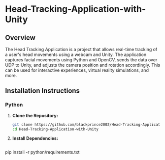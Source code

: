 # Head-Tracking-Application-with-Unity
## Overview

The Head Tracking Application is a project that allows real-time tracking of a user's head movements using a webcam and Unity. The application captures facial movements using Python and OpenCV, sends the data over UDP to Unity, and adjusts the camera position and rotation accordingly. This can be used for interactive experiences, virtual reality simulations, and more.

## Installation Instructions

### Python

1. **Clone the Repository:**
   ```bash
   git clone https://github.com/blackprince2002/Head-Tracking-Application-with-Unity.git
   cd Head-Tracking-Application-with-Unity

2. **Install Dependencies:**
   ```bash
  pip install -r python/requirements.txt

